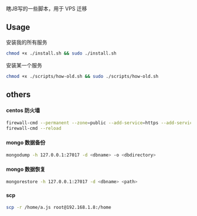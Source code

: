 瞎JB写的一些脚本，用于 VPS 迁移

## Usage

安装我的所有服务

```bash
chmod +x ./install.sh && sudo ./install.sh
```

安装某一个服务

```bash
chmod +x ./scripts/how-old.sh && sudo ./scripts/how-old.sh
```

## others

#### centos 防火墙

```bash
firewall-cmd --permanent --zone=public --add-service=https --add-service=http
firewall-cmd --reload
```

#### mongo 数据备份

```bash
mongodump -h 127.0.0.1:27017 -d <dbname> -o <dbdirectory>
```

#### mongo 数据恢复

```bash
mongorestore -h 127.0.0.1:27017 -d <dbname> <path>
```

#### scp

```bash
scp -r /home/a.js root@192.168.1.8:/home
```
